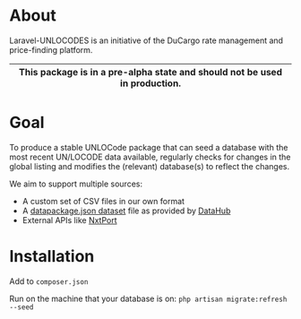 # About
Laravel-UNLOCODES is an initiative of the DuCargo rate management and price-finding platform. 

| This package is in a pre-alpha state and should not be used in production. | 
| -------- | 

# Goal
To produce a stable UNLOCode package that can seed a database with the most recent UN/LOCODE data available, regularly checks for changes in the global listing and modifies the (relevant) database(s) to reflect the changes.

We aim to support multiple sources:
- A custom set of CSV files in our own format
- A [datapackage.json dataset](https://github.com/datasets/un-locode.git) file as provided by [DataHub](https://datahub.io/core/un-locode)
- External APIs like [NxtPort](https://github.com/NxtPort/UNLoCodes)

# Installation
Add to `composer.json`

Run on the machine that your database is on:
`php artisan migrate:refresh --seed`
